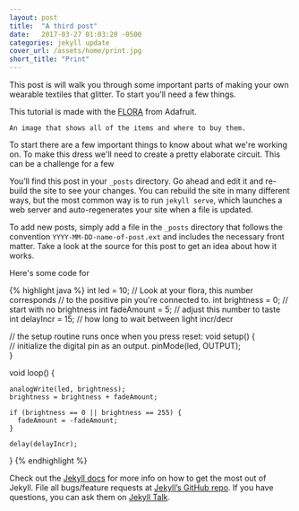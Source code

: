 ```yaml
---
layout: post
title:  "A third post"
date:   2017-03-27 01:03:20 -0500
categories: jekyll update
cover_url: /assets/home/print.jpg
short_title: "Print"
---
```

This post is will walk you through some important parts of making your own wearable textiles that glitter. To start you'll need a few things.

This tutorial is made with the [FLORA](https://www.adafruit.com/products/659?gclid=CKWw_tX868kCFYUWHwodw54CPQ) from Adafruit.

```
An image that shows all of the items and where to buy them.
```

To start there are a few important things to know about what we're working on. To make this dress we'll need to create a pretty elaborate circuit. This can be a challenge for a few


You’ll find this post in your `_posts` directory. Go ahead and edit it and re-build the site to see your changes. You can rebuild the site in many different ways, but the most common way is to run `jekyll serve`, which launches a web server and auto-regenerates your site when a file is updated.

To add new posts, simply add a file in the `_posts` directory that follows the convention `YYYY-MM-DD-name-of-post.ext` and includes the necessary front matter. Take a look at the source for this post to get an idea about how it works.

Here's some code for

{% highlight java %}
int led = 10;   // Look at your flora, this number corresponds
                // to the positive pin you're connected to.
int brightness =  0;  // start with no brightness
int fadeAmount = 5;   // adjust this number to taste
int delayIncr = 15;   // how long to wait between light incr/decr

// the setup routine runs once when you press reset:
void setup() {                
  // initialize the digital pin as an output.
  pinMode(led, OUTPUT);     
}

void loop() {

    analogWrite(led, brightness);
    brightness = brightness + fadeAmount;

    if (brightness == 0 || brightness == 255) {
      fadeAmount = -fadeAmount;
    }

    delay(delayIncr);
}
{% endhighlight %}

Check out the [Jekyll docs][jekyll-docs] for more info on how to get the most out of Jekyll. File all bugs/feature requests at [Jekyll’s GitHub repo][jekyll-gh]. If you have questions, you can ask them on [Jekyll Talk][jekyll-talk].

[jekyll-docs]: http://jekyllrb.com/docs/home
[jekyll-gh]:   https://github.com/jekyll/jekyll
[jekyll-talk]: https://talk.jekyllrb.com/
